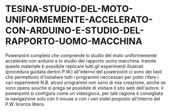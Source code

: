 # TESINA-STUDIO-DEL-MOTO-UNIFORMEMENTE-ACCELERATO-CON-ARDUINO-E-STUDIO-DEL-RAPPORTO-UOMO-MACCHINA
Powerpoint completo che comprende lo studio del moto uniformemente accelerato con arduino e lo studio del rapporto uomo macchina. tramite questo materiale è possibile replicare tutti gli esperimenti illustrati (procedura guidata dentro P.W.)
all'interno del powerpoint ci sono dei tasti che permettono d'installare tutti i programmi neccessari per poter rifare i vari esperimenti N.B. alcuni programmi non sono di mia creazione, anche se sono opens souche si prega se possibile di visitare il sito web dell'autore.
il powerpoint si configura come un videogioco, per tale ragione è consigliata la navigazione solo con il mouse o con i vari sistei proposto all'interno del P.W.
licenza libera

